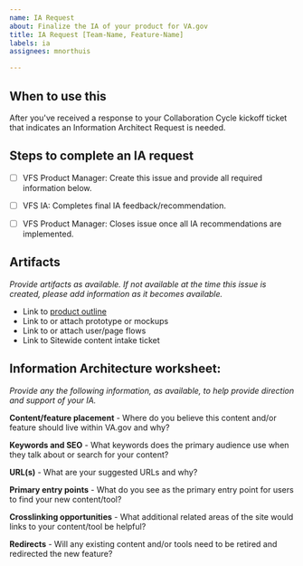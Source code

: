 ```yaml
---
name: IA Request
about: Finalize the IA of your product for VA.gov
title: IA Request [Team-Name, Feature-Name]
labels: ia
assignees: mnorthuis

---
```

## When to use this 
After you've received a response to your Collaboration Cycle kickoff ticket that indicates an Information Architect Request is needed. 

## Steps to complete an IA request

- [ ] VFS Product Manager: Create this issue and provide all required information below.
- [ ] VFS IA: Completes final IA feedback/recommendation.
- [ ] VFS Product Manager: Closes issue once all IA recommendations are implemented.


## Artifacts
*Provide artifacts as available. If not available at the time this issue is created, please add information as it becomes available.*

- Link to [product outline](https://github.com/department-of-veterans-affairs/va.gov-team/blob/master/platform/product-management/product-outline-template.md)
- Link to or attach prototype or mockups
- Link to or attach user/page flows
- Link to Sitewide content intake ticket 

## Information Architecture worksheet:
*Provide any the following information, as available, to help provide direction and support of your IA.*

**Content/feature placement** - Where do you believe this content and/or feature should live within VA.gov and why?

**Keywords and SEO** - What keywords does the primary audience use when they talk about or search for your content?

**URL(s)** - What are your suggested URLs and why?

**Primary entry points** - What do you see as the primary entry point for users to find your new content/tool?  

**Crosslinking opportunities** - What additional related areas of the site would links to your content/tool be helpful?

**Redirects** - Will any existing content and/or tools need to be retired and redirected the new feature?



